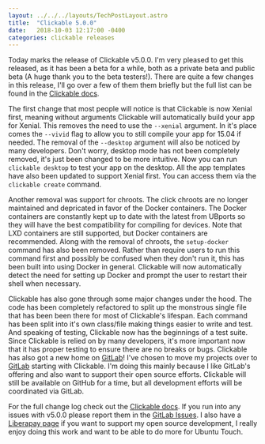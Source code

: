 ```yaml
---
layout: ../../../layouts/TechPostLayout.astro
title:  "Clickable 5.0.0"
date:   2018-10-03 12:17:00 -0400
categories: clickable releases
---
```


Today marks the release of Clickable v5.0.0. I'm very pleased to get this
released, as it has been a beta for a while, both as a private beta and public
beta (A huge thank you to the beta testers!). There are quite a few changes
in this release, I'll go over a few of them them briefly but the full list can
be found in the
[Clickable docs](http://clickable.bhdouglass.com/en/latest/changelog.html).

The first change that most people will notice is that Clickable is now Xenial
first, meaning without arguments Clickable will automatically build your app for
Xenial. This removes the need to use the `--xenial` argument. In it's place
comes the `--vivid` flag to allow you to still compile your app for 15.04 if
needed. The removal of the `--desktop` argument will also be noticed by many
developers. Don't worry, desktop mode has not been completely removed, it's just
been changed to be more intuitive. Now you can run `clickable desktop` to test
your app on the desktop. All the app templates have also been updated to
support Xenial first. You can access them via the `clickable create` command.

Another removal was support for chroots. The click chroots are no longer
maintained and depricated in favor of the Docker containers. The Docker
containers are constantly kept up to date with the latest from UBports so they
will have the best compatibility for compiling for devices. Note that LXD
containers are still supported, but Docker containers are recommended. Along
with the removal of chroots, the `setup-docker` command has also been removed.
Rather than require users to run this command first and possibly be confused
when they don't run it, this has been built into using Docker in general.
Clickable will now automatically detect the need for setting up Docker and
prompt the user to restart their shell when necessary.

Clickable has also gone through some major changes under the hood. The code has
been completely refactored to split up the monstrous single file that has been
been there for most of Clickable's lifespan. Each command has been split into
it's own class/file making things easier to write and test. And speaking of
testing, Clickable now has the beginnings of a test suite. Since Clickable is relied
on by many developers, it's more important now that it has proper testing to
ensure there are no breaks or bugs. Clickable has also got a new home on
[GitLab](https://gitlab.com/clickable)! I've chosen to move my projects over
to [GitLab](https://gitlab.com/bhdouglass) starting with Clickable. I'm doing
this mainly because I like GitLab's offering and also want to support their open
source efforts. Clickable will still be available on GitHub for a time, but all
development efforts will be coordinated via GitLab.

For the full change log check out the
[Clickable docs](http://clickable.bhdouglass.com/en/latest/changelog.html).
If you run into any issues with v5.0.0 please report them in the
[GitLab Issues](https://gitlab.com/clickable/clickable/issues).
I also have a [Liberapay page](https://liberapay.com/bhdouglass) if you want to
support my open source development, I really enjoy doing this work and want to
be able to do more for Ubuntu Touch.
